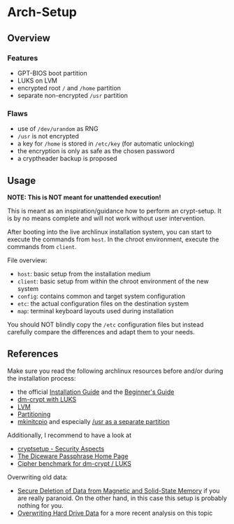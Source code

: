# Arch-Setup

## Overview

### Features

* GPT-BIOS boot partition
* LUKS on LVM
* encrypted root `/` and `/home` partition
* separate non-encrypted `/usr` partition

### Flaws

* use of `/dev/urandom` as RNG
* `/usr` is not encrypted
* a key for `/home` is stored in `/etc/key` (for automatic unlocking)
* the encryption is only as safe as the chosen password
* a cryptheader backup is proposed

## Usage

**NOTE: This is NOT meant for unattended execution!**

This is meant as an inspiration/guidance how to perform an crypt-setup. It is
by no means complete and will not work without user intervention.

After booting into the live archlinux installation system, you can start to
execute the commands from `host`. In the chroot environment, execute the
commands from `client`.

File overview:

* `host`: basic setup from the installation medium
* `client`: basic setup from within the chroot environment of the new system
* `config`: contains common and target system configuration
* `etc`: the actual configuration files on the destination system
* `map`: terminal keyboard layouts used during installation

You should NOT blindly copy the `/etc` configuration files but instead
carefully compare the differences and adapt them to your needs.

## References

Make sure you read the following archlinux resources before and/or during
the installation process:

* the official [Installation Guide](https://wiki.archlinux.org/index.php/Official_Arch_Linux_Install_Guide) and the [Beginner's Guide](https://wiki.archlinux.org/index.php/Beginners'_Guide)
* [dm-crypt with LUKS](https://wiki.archlinux.org/index.php/Dm-crypt_with_LUKS)
* [LVM](https://wiki.archlinux.org/index.php/LVM)
* [Partitioning](https://wiki.archlinux.org/index.php/Partitioning)
* [mkinitcpio](https://wiki.archlinux.org/index.php/Mkinitcpio) and especially [/usr as a separate partition](https://wiki.archlinux.org/index.php/Mkinitcpio#.2Fusr_as_a_separate_partition)

Additionally, I recommend to have a look at

* [cryptsetup - Security Aspects](http://code.google.com/p/cryptsetup/wiki/FrequentlyAskedQuestions#5._Security_Aspects)
* [The Diceware Passphrase Home Page](http://world.std.com/~reinhold/diceware.html)
* [Cipher benchmark for dm-crypt / LUKS](http://blog.wpkg.org/2009/04/23/cipher-benchmark-for-dm-crypt-luks/)

Overwriting old data:

* [Secure Deletion of Data from Magnetic and Solid-State Memory](https://www.usenix.org/legacy/publications/library/proceedings/sec96/full_papers/gutmann/index.html) if you are really paranoid. On the other hand, in this case this setup is probably nothing for you.
* [Overwriting Hard Drive Data](http://computer-forensics.sans.org/blog/2009/01/15/overwriting-hard-drive-data/) for a more recent analysis on this topic


